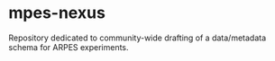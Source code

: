 # mpes-nexus
Repository dedicated to community-wide drafting of a data/metadata schema for ARPES experiments. 
